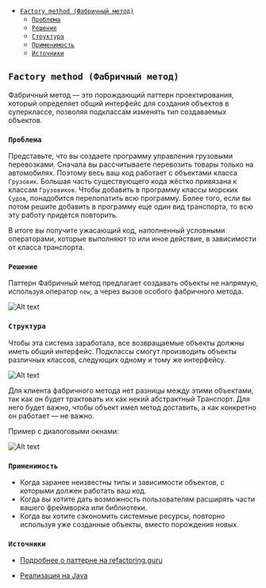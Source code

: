 <!-- TOC -->
  * [`Factory method (Фабричный метод)`](#factory-method-фабричный-метод)
    * [`Проблема`](#проблема)
    * [`Решение`](#решение)
    * [`Структура`](#структура)
    * [`Применимость`](#применимость)
    * [`Источники`](#источники)
<!-- TOC -->

## `Factory method (Фабричный метод)`

Фабричный метод — это порождающий паттерн проектирования, который определяет общий интерфейс для создания объектов в суперклассе, 
позволяя подклассам изменять тип создаваемых объектов.

### `Проблема`

Представьте, что вы создаете программу управления грузовыми перевозками. Сначала вы рассчитываете перевозить товары только на автомобилях. 
Поэтому весь ваш код работает с объектами класса `Грузовик`. Большая часть существующего кода жёстко привязана к классам `Грузовиков`. 
Чтобы добавить в программу классы морских `Судов`, понадобится перелопатить всю программу. Более того, если вы потом решите 
добавить в программу еще один вид транспорта, то всю эту работу придется повторить.

В итоге вы получите ужасающий код, наполненный условными операторами, которые выполняют то или иное действие, в зависимости от класса транспорта.

### `Решение`

Паттерн Фабричный метод предлагает создавать объекты не напрямую, используя оператор `new`, а через вызов особого фабричного метода. 

![Alt text](https://refactoring.guru/images/patterns/diagrams/factory-method/solution1-2x.png)

### `Структура`

Чтобы эта система заработала, все возвращаемые объекты должны иметь общий интерфейс. Подклассы смогут производить объекты 
различных классов, следующих одному и тому же интерфейсу.

![Alt text](https://refactoring.guru/images/patterns/diagrams/factory-method/solution2-ru-2x.png)

Для клиента фабричного метода нет разницы между этими объектами, так как он будет трактовать их как некий абстрактный Транспорт. 
Для него будет важно, чтобы объект имел метод доставить, а как конкретно он работает — не важно.

Пример c диалоговыми окнами:

![Alt text](https://refactoring.guru/images/patterns/diagrams/factory-method/example-2x.png)

### `Применимость`
 
- Когда заранее неизвестны типы и зависимости объектов, с которыми должен работать ваш код.
- Когда вы хотите дать возможность пользователям расширять части вашего фреймворка или библиотеки.
- Когда вы хотите сэкономить системные ресурсы, повторно используя уже созданные объекты, вместо порождения новых.


### `Источники`

- [Подробнее о паттерне на refactoring.guru](https://refactoring.guru/ru/design-patterns/factory-method)

- [Реализация на Java](https://refactoring.guru/ru/design-patterns/factory-method/java/example)
